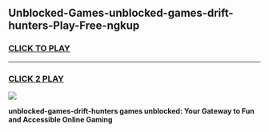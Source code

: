 
## Unblocked-Games-unblocked-games-drift-hunters-Play-Free-ngkup
<h3>
<a href="https://premium76.site?title=unblocked-games-drift-hunters&ref=18A1">CLICK TO PLAY</a></h3>
<hr>

<h3>
<a href="https://premium76.site?title=unblocked-games-drift-hunters&ref=18A1">CLICK 2 PLAY</a>
  
</h3>

<a href="https://premium76.site?title=unblocked-games-drift-hunters&ref=18A1"><img src="https://clearcache.store/games.png"></a>


**unblocked-games-drift-hunters games unblocked: Your Gateway to Fun and Accessible Online Gaming**

